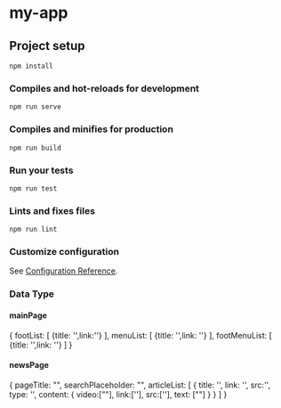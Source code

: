# my-app

## Project setup
```
npm install
```

### Compiles and hot-reloads for development
```
npm run serve
```

### Compiles and minifies for production
```
npm run build
```

### Run your tests
```
npm run test
```

### Lints and fixes files
```
npm run lint
```

### Customize configuration
See [Configuration Reference](https://cli.vuejs.org/config/).


### Data Type
#### mainPage
{
    footList: [
        {title: '',link:''}
    ],
    menuList: [
        {title: '',link: ''}
    ],
    footMenuList: [
        {title: '',link: ''}
    ]
}
#### newsPage
{
    pageTitle: "",
    searchPlaceholder: "",
    articleList: [
        {
            title: '', 
            link: '',
            src:'',
            type: '',
            content: {
                video:[""],
                link:[''],
                src:[''],
                text: [""]
            }
        }
    ]
}
#### 